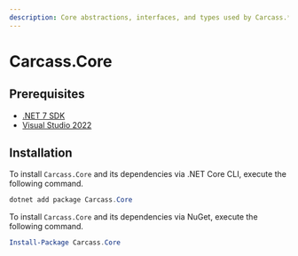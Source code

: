 ```yaml
---
description: Core abstractions, interfaces, and types used by Carcass.* libraries.
---
```


# Carcass.Core

## Prerequisites

* [.NET 7 SDK](https://dotnet.microsoft.com/en-us/download/dotnet/7.0)
* [Visual Studio 2022](https://visualstudio.microsoft.com/vs/)

## Installation

To install `Carcass.Core` and its dependencies via .NET Core CLI, execute the following command.

```powershell
dotnet add package Carcass.Core
```

To install `Carcass.Core` and its dependencies via NuGet, execute the following command.

```powershell
Install-Package Carcass.Core
```

